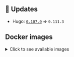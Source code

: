<!-- ## :loudspeaker: Breaking changes

*Nothing* -->


<!-- ## :tada: Features

*Nothing* -->


<!-- ## :bug: Fixes

*Nothing* -->


## :heartbeat: Updates

* Hugo: [`0.107.0`](https://github.com/klakegg/docker-hugo/releases/tag/0.107.0) => `0.111.3`


## Docker images

<details>
<summary>Click to see available images</summary>

This release is available from Docker Hub as project `klakegg/hugo` with the following tags:

| Alias tags                   | Version specific tags                      |
| ---------------------------- | ------------------------------------------ |
| `busybox`, `latest`          | `0.111.3-busybox`, `0.111.3`                     |
| `busybox-ci`, `ci`           | `0.111.3-busybox-ci`, `0.111.3-ci`               |
| `busybox-onbuild`, `onbuild` | `0.111.3-busybox-onbuild`, `0.111.3-onbuild`     |
| `alpine`                     | `0.111.3-alpine`                              |
| `alpine-ci`                  | `0.111.3-alpine-ci`                           |
| `alpine-onbuild`             | `0.111.3-alpine-onbuild`                      |
| `asciidoctor`                | `0.111.3-asciidoctor`                         |
| `asciidoctor-ci`             | `0.111.3-asciidoctor-ci`                      |
| `asciidoctor-onbuild`        | `0.111.3-asciidoctor-onbuild`                 |
| `pandoc`                     | `0.111.3-pandoc`                              |
| `pandoc-ci`                  | `0.111.3-pandoc-ci`                           |
| `pandoc-onbuild`             | `0.111.3-pandoc-onbuild`                      |
| `ext-alpine`                 | `0.111.3-ext-alpine`                          |
| `ext-alpine-ci`              | `0.111.3-ext-alpine-ci`                       |
| `ext-alpine-onbuild`         | `0.111.3-ext-alpine-onbuild`                  |
| `ext-asciidoctor`            | `0.111.3-ext-asciidoctor`                     |
| `ext-asciidoctor-ci`         | `0.111.3-ext-asciidoctor-ci`                  |
| `ext-asciidoctor-onbuild`    | `0.111.3-ext-asciidoctor-onbuild`             |
| `ext-pandoc`                 | `0.111.3-ext-pandoc`                          |
| `ext-pandoc-ci`              | `0.111.3-ext-pandoc-ci`                       |
| `ext-pandoc-onbuild`         | `0.111.3-ext-pandoc-onbuild`                  |
| `debian`                     | `0.111.3-debian`                              |
| `debian-ci`                  | `0.111.3-debian-ci`                           |
| `debian-onbuild`             | `0.111.3-debian-onbuild`                      |
| `ext-debian`, `ext`, `latest-ext` | `0.111.3-ext-debian`, `0.111.3-ext`         |
| `ext-debian-ci`, `ext-ci`    | `0.111.3-ext-debian-ci`, `0.111.3-ext-ci`        |
| `ext-debian-onbuild`, `ext-onbuild` | `0.111.3-ext-debian-onbuild`, `0.111.3-ext-onbuild` |
| `ubuntu`                     | `0.111.3-ubuntu`                            |
| `ubuntu-ci`                  | `0.111.3-ubuntu-ci`                         |
| `ubuntu-onbuild`             | `0.111.3-ubuntu-onbuild`                    |
| `ext-ubuntu`                 | `0.111.3-ext-ubuntu`                        |
| `ext-ubuntu-ci`              | `0.111.3-ext-ubuntu-ci`                     |
| `ext-ubuntu-onbuild`         | `0.111.3-ext-ubuntu-onbuild`                |
</details>